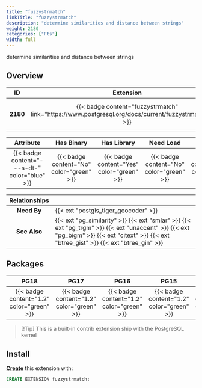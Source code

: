 ```yaml
---
title: "fuzzystrmatch"
linkTitle: "fuzzystrmatch"
description: "determine similarities and distance between strings"
weight: 2180
categories: ["Fts"]
width: full
---
```


determine similarities and distance between strings

## Overview

|    ID    | Extension |  Package   | Version |        Category        |           License            |       Language       |
|:--------:|:---------:|:----------:|:-------:|:----------------------:|:----------------------------:|:--------------------:|
| **2180** | {{< badge content="fuzzystrmatch" link="https://www.postgresql.org/docs/current/fuzzystrmatch.html" >}} | {{< ext "fuzzystrmatch" "fuzzystrmatch" >}} | `1.2` | {{< category "FTS" >}} | {{< license "PostgreSQL" >}} | {{< language "C" >}} |


|  Attribute | Has Binary | Has Library | Need Load | Has DDL | Relocatable | Trusted |
|:----------:|:----------:|:-----------:|:---------:|:-------:|:-----------:|:-------:|
| {{< badge content="---s-dt-" color="blue" >}} | {{< badge content="No" color="green" >}} | {{< badge content="Yes" color="green" >}} | {{< badge content="No" color="green" >}} | {{< badge content="Yes" color="green" >}} | {{< badge content="no" color="red" >}} | {{< badge content="yes" color="green" >}} |


| **Relationships** |   |
|:-----------------:|:----|
|    **Need By**    | {{< ext "postgis_tiger_geocoder" >}} |
|   **See Also**    | {{< ext "pg_similarity" >}} {{< ext "smlar" >}} {{< ext "pg_trgm" >}} {{< ext "unaccent" >}} {{< ext "pg_bigm" >}} {{< ext "citext" >}} {{< ext "btree_gist" >}} {{< ext "btree_gin" >}} |


## Packages

| **PG18** | **PG17** | **PG16** | **PG15** | **PG14** |
|:--------:|:--------:|:--------:|:--------:|:--------:|
| {{< badge content="1.2" color="green" >}} | {{< badge content="1.2" color="green" >}} | {{< badge content="1.2" color="green" >}} | {{< badge content="1.2" color="green" >}} | {{< badge content="1.2" color="green" >}} |

> [!Tip] This is a built-in contrib extension ship with the PostgreSQL kernel


## Install

[**Create**](https://ext.pgsty.com/usage/create) this extension with:

```sql
CREATE EXTENSION fuzzystrmatch;
```
